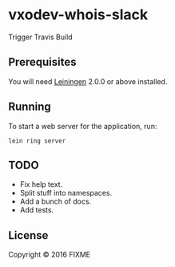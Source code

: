 # vxodev-whois-slack

Trigger Travis Build

## Prerequisites

You will need [Leiningen][] 2.0.0 or above installed.

[leiningen]: https://github.com/technomancy/leiningen

## Running

To start a web server for the application, run:

    lein ring server
    
## TODO

- Fix help text.
- Split stuff into namespaces.
- Add a bunch of docs.
- Add tests.

## License

Copyright © 2016 FIXME
